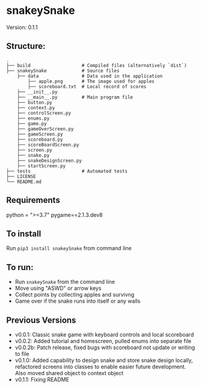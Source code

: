 # snakeySnake

Version: 0.1.1

## Structure:
    .
    ├── build                   # Compiled files (alternatively `dist`)
    ├── snakeySnake             # Source files
        ├── data                # Data used in the application
            ├── apple.png       # The image used for apples
            ├── scoreboard.txt  # Local record of scores
        ├── __init__.py
        ├── __main__.py         # Main program file
        ├── button.py
        ├── context.py
        ├── controlScreen.py
        ├── enums.py
        ├── game.py
        ├── gameOverScreen.py
        ├── gameScreen.py
        ├── scoreboard.py
        ├── scoreBoardScreen.py
        ├── screen.py
        ├── snake.py
        ├── snakeDesignScreen.py
        ├── startScreen.py
    ├── tests                   # Automated tests
    ├── LICENSE
    └── README.md

## Requirements
python = ">=3.7"
pygame==2.1.3.dev8

## To install
Run `pip3 install snakeySnake` from command line

## To run:
- Run `snakeySnake` from the command line
- Move using "ASWD" or arrow keys
- Collect points by collecting apples and survivng 
- Game over if the snake runs into itself or any walls

## Previous Versions
- v0.0.1: Classic snake game with keyboard controls and local scoreboard
- v0.0.2: Added tutorial and homescreen, pulled enums into separate file
- v0.0.2b: Patch release, fixed bugs with scoreboard not update or writing to file
- v0.1.0: Added capability to design snake and store snake design locally, refactored screens into classes to enable easier future development. Also moved shared object to context object
- v0.1.1: Fixing README